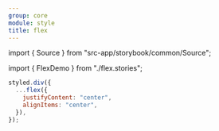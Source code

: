 ```yaml
---
group: core
module: style
title: flex
---
```


import { Source } from "src-app/storybook/common/Source";

import { FlexDemo } from "./flex.stories";

<FlexDemo />

```jsx {2}
styled.div({
  ...flex({
    justifyContent: "center",
    alignItems: "center",
  }),
});
```

<Source path="src-core/style/flex.ts" />

